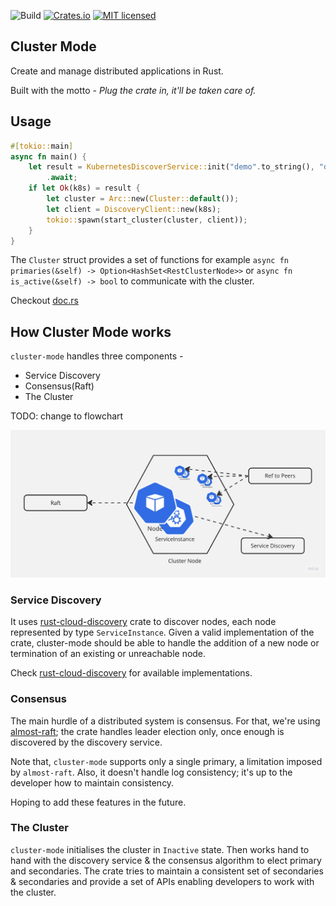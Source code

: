 ![Build](https://github.com/eipi1/cluster-mode/actions/workflows/rust.yml/badge.svg)
[![Crates.io][crates-badge]][crates-url]
[![MIT licensed][mit-badge]][mit-url]

## Cluster Mode
Create and manage distributed applications in Rust.

Built with the motto - *Plug the crate in, it'll be taken care of.*

## Usage
```rust
#[tokio::main]
async fn main() {
    let result = KubernetesDiscoverService::init("demo".to_string(), "default".to_string())
        .await;
    if let Ok(k8s) = result {
        let cluster = Arc::new(Cluster::default());
        let client = DiscoveryClient::new(k8s);
        tokio::spawn(start_cluster(cluster, client));
    }
}
```
The `Cluster` struct provides a set of functions for example `async fn primaries(&self) -> Option<HashSet<RestClusterNode>>` 
or `async fn is_active(&self) -> bool` to communicate with the cluster.

Checkout [doc.rs][doc-cluster-mode-cluster]

## How Cluster Mode works

`cluster-mode` handles three components -
* Service Discovery
* Consensus(Raft) 
* The Cluster

TODO: change to flowchart

![image info](./docs/cluster-node.jpg)

### Service Discovery
It uses [rust-cloud-discovery] crate to discover nodes, each node represented by type `ServiceInstance`. Given a valid implementation of the 
crate, cluster-mode should be able to handle the addition of a new node or termination of an 
existing or unreachable node.

Check [rust-cloud-discovery] for available implementations.

### Consensus
The main hurdle of a distributed system is consensus. For that, we're using [almost-raft]; the crate
handles leader election only, once enough is discovered by the discovery service.

Note that, `cluster-mode` supports only a single primary, a limitation imposed by `almost-raft`. 
Also, it doesn't handle log consistency; it's up to the developer how to maintain consistency.

Hoping to add these features in the future.

### The Cluster
`cluster-mode` initialises the cluster in `Inactive` state. Then works hand to hand with the
discovery service & the consensus algorithm to elect primary and secondaries. The crate tries to 
maintain a consistent set of secondaries & secondaries and provide a set of APIs enabling 
developers to work with the cluster.

[rust-cloud-discovery]: https://crates.io/crates/rust-cloud-discovery
[doc-cluster-mode]: https://docs.rs/cluster-mode
[doc-cluster-mode-cluster]: https://docs.rs/cluster-mode/latest/cluster-mode/struct.Cluster.html
[almost-raft]: https://crates.io/crates/almost-raft
[crates-badge]: https://img.shields.io/crates/v/cluster-mode.svg
[crates-url]: https://crates.io/crates/cluster-mode
[mit-badge]: https://img.shields.io/badge/license-MIT-blue.svg
[mit-url]: https://github.com/tokio-rs/tokio/blob/master/LICENSE